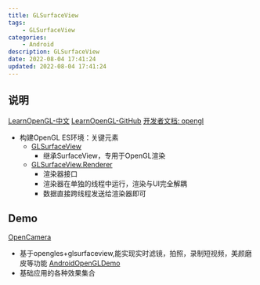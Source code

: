 ```yaml
---
title: GLSurfaceView
tags: 
    - GLSurfaceView
categories: 
    - Android
description: GLSurfaceView
date: 2022-08-04 17:41:24
updated: 2022-08-04 17:41:24
---
```


## 说明

[LearnOpenGL-中文](https://learnopengl-cn.github.io/)
[LearnOpenGL-GitHub](https://github.com/LearnOpenGL-CN/LearnOpenGL-CN)
[开发者文档: opengl](https://developer.android.google.cn/guide/topics/graphics/opengl)

+ 构建OpenGL ES环境：关键元素
  + [GLSurfaceView](https://developer.android.google.cn/reference/android/opengl/GLSurfaceView)
    + 继承SurfaceView，专用于OpenGL渲染
  + [GLSurfaceView.Renderer](https://developer.android.google.cn/reference/android/opengl/GLSurfaceView.Renderer)
    + 渲染器接口
    + 渲染器在单独的线程中运行，渲染与UI完全解耦
    + 数据直接跨线程发送给渲染器即可

## Demo

[OpenCamera](https://github.com/moo611/opencamera-for-android)
+ 基于opengles+glsurfaceview,能实现实时滤镜，拍照，录制短视频，美颜磨皮等功能
[AndroidOpenGLDemo](https://github.com/doggycoder/AndroidOpenGLDemo)
+ 基础应用的各种效果集合
